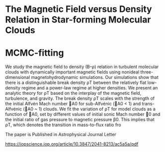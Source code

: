 # The Magnetic Field versus Density Relation in Star-forming Molecular Clouds 
# MCMC-fitting




We study the magnetic field to density (B–ρ) relation in turbulent molecular clouds with dynamically important
magnetic fields using nonideal three-dimensional magnetohydrodynamic simulations. Our simulations show that
there is a distinguishable break density ρT between the relatively flat low-density regime and a power-law regime at
higher densities. We present an analytic theory for ρT based on the interplay of the magnetic field, turbulence, and
gravity. The break density ρT scales with the strength of the initial Alfvén Mach number A0 for sub-Alfvénic
(A0 < 1) and trans-Alfvénic (A0 ~ 1) clouds. We fit the variation of ρT for model clouds as a function of
A0, set by different values of initial sonic Mach number 0 and the initial ratio of gas pressure to magnetic
pressure β0. This implies that ρT, which denotes the transition in mass-to-flux ratio fro

The paper is Published in Astrophysical Journal Letter

https://iopscience.iop.org/article/10.3847/2041-8213/ac5a5a/pdf
